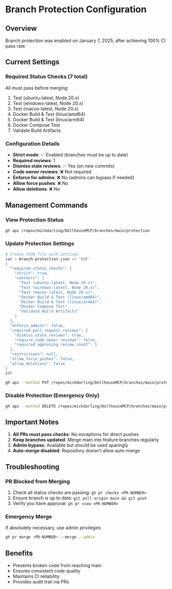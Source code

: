 # Branch Protection Configuration

## Overview
Branch protection was enabled on January 7, 2025, after achieving 100% CI pass rate.

## Current Settings

### Required Status Checks (7 total)
All must pass before merging:
1. Test (ubuntu-latest, Node 20.x)
2. Test (windows-latest, Node 20.x)
3. Test (macos-latest, Node 20.x)
4. Docker Build & Test (linux/amd64)
5. Docker Build & Test (linux/arm64)
6. Docker Compose Test
7. Validate Build Artifacts

### Configuration Details
- **Strict mode**: ✅ Enabled (branches must be up to date)
- **Required reviews**: 1
- **Dismiss stale reviews**: ✅ Yes (on new commits)
- **Code owner reviews**: ❌ Not required
- **Enforce for admins**: ❌ No (admins can bypass if needed)
- **Allow force pushes**: ❌ No
- **Allow deletions**: ❌ No

## Management Commands

### View Protection Status
```bash
gh api /repos/mickdarling/DollhouseMCP/branches/main/protection
```

### Update Protection Settings
```bash
# Create JSON file with settings
cat > branch-protection.json << 'EOF'
{
  "required_status_checks": {
    "strict": true,
    "contexts": [
      "Test (ubuntu-latest, Node 20.x)",
      "Test (windows-latest, Node 20.x)", 
      "Test (macos-latest, Node 20.x)",
      "Docker Build & Test (linux/amd64)",
      "Docker Build & Test (linux/arm64)",
      "Docker Compose Test",
      "Validate Build Artifacts"
    ]
  },
  "enforce_admins": false,
  "required_pull_request_reviews": {
    "dismiss_stale_reviews": true,
    "require_code_owner_reviews": false,
    "required_approving_review_count": 1
  },
  "restrictions": null,
  "allow_force_pushes": false,
  "allow_deletions": false
}
EOF

gh api --method PUT /repos/mickdarling/DollhouseMCP/branches/main/protection --input branch-protection.json
```

### Disable Protection (Emergency Only)
```bash
gh api --method DELETE /repos/mickdarling/DollhouseMCP/branches/main/protection
```

## Important Notes

1. **All PRs must pass checks**: No exceptions for direct pushes
2. **Keep branches updated**: Merge main into feature branches regularly
3. **Admin bypass**: Available but should be used sparingly
4. **Auto-merge disabled**: Repository doesn't allow auto-merge

## Troubleshooting

### PR Blocked from Merging
1. Check all status checks are passing: `gh pr checks <PR-NUMBER>`
2. Ensure branch is up to date: `git pull origin main && git push`
3. Verify you have approval: `gh pr view <PR-NUMBER>`

### Emergency Merge
If absolutely necessary, use admin privileges:
```bash
gh pr merge <PR-NUMBER> --merge --admin
```

## Benefits
- Prevents broken code from reaching main
- Ensures consistent code quality
- Maintains CI reliability
- Provides audit trail via PRs